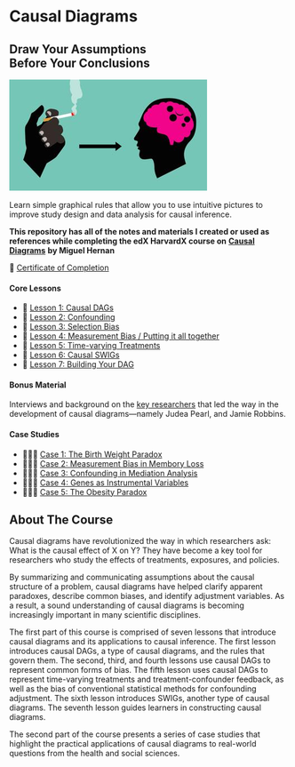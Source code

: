 # Causal Diagrams

## Draw Your Assumptions</br>Before Your Conclusions 

[![](image-causal-diagrams-course.jpg)](https://www.edx.org/course/causal-diagrams-draw-your-assumptions-before-your)

Learn simple graphical rules that allow you to use intuitive pictures to
improve study design and data analysis for causal inference.

**This repository has all of the notes and materials I created or used as
references while completing the edX HarvardX course on**
[**Causal Diagrams**](https://www.edx.org/course/causal-diagrams-draw-your-assumptions-before-your)
**by Miguel Hernan**

🥇 [Certificate of Completion](https://courses.edx.org/certificates/2e9e687ffeb043bb9b726e633581a9d4?_gl=1*6tbd5q*_ga*MTI1NTAxNzMwMS4xNjgzMzg3NzYw*_ga_D3KS4KMDT0*MTY4ODIzNjk3MC43NS4xLjE2ODgyNDAzMTkuNDkuMC4w)

#### Core Lessons

* 📃 [Lesson 1: Causal DAGs ](lessons/1-causal-dags.md)
* 📃 [Lesson 2: Confounding](lessons/2-confounding.md)
* 📃 [Lesson 3: Selection Bias](lessons/3-selection-bias.md)
* 📃 [Lesson 4: Measurement Bias / Putting it all together](lessons/4-measurement-bias.md)
* 📃 [Lesson 5: Time-varying Treatments](lessons/5-time-varying-treatment.md)
* 📃 [Lesson 6: Causal SWIGs](lessons/6-causal-swigs.md)
* 📃 [Lesson 7: Building Your DAG](lessons/7-building-your-dag.md)

#### Bonus Material

Interviews and background on the [key researchers](lessons/8-causal-diagram-development.md)
that led the way in the development of causal diagrams—namely Judea Pearl, and
Jamie Robbins.

#### Case Studies 

* 🕵🏻‍♂️ [Case 1: The Birth Weight Paradox](cases/1-birth-weight-paradox.md)
* 🕵🏻‍♂️ [Case 2: Measurement Bias in Membory Loss](cases/2-measurement-bias-in-memory-loss.md)
* 🕵🏻‍♂️ [Case 3: Confounding in Mediation Analysis](cases/3-confounding-in-mediation-analysis.md)
* 🕵🏻‍♂️ [Case 4: Genes as Instrumental Variables](cases/4-genes-as-instrumental-variables.md)
* 🕵🏻‍♂️ [Case 5: The Obesity Paradox](cases/5-obesity-paradox.md)

## About The Course

Causal diagrams have revolutionized the way in which researchers ask: What is
the causal effect of X on Y? They have become a key tool for researchers who
study the effects of treatments, exposures, and policies.

By summarizing and communicating assumptions about the causal structure of a
problem, causal diagrams have helped clarify apparent paradoxes, describe
common biases, and identify adjustment variables. As a result, a sound
understanding of causal diagrams is becoming increasingly important in many
scientific disciplines.

The first part of this course is comprised of seven lessons that introduce
causal diagrams and its applications to causal inference. The first lesson
introduces causal DAGs, a type of causal diagrams, and the rules that govern
them. The second, third, and fourth lessons use causal DAGs to represent common
forms of bias. The fifth lesson uses causal DAGs to represent time-varying
treatments and treatment-confounder feedback, as well as the bias of
conventional statistical methods for confounding adjustment. The sixth lesson
introduces SWIGs, another type of causal diagrams. The seventh lesson guides
learners in constructing causal diagrams.

The second part of the course presents a series of case studies that highlight
the practical applications of causal diagrams to real-world questions from the
health and social sciences.

